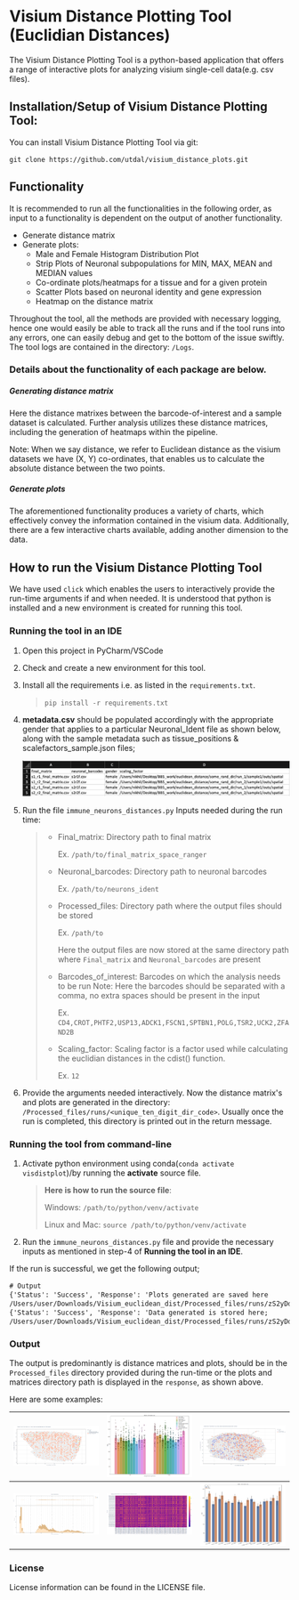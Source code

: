 # Visium Distance Plotting Tool (Euclidian Distances)

The Visium Distance Plotting Tool is a python-based application that offers a range of interactive plots for analyzing visium single-cell data(e.g. csv files).

## Installation/Setup of Visium Distance Plotting Tool:
You can install Visium Distance Plotting Tool via git:
```
git clone https://github.com/utdal/visium_distance_plots.git
```


## Functionality
It is recommended to run all the functionalities in the following order, as input to a functionality is dependent on the output of another functionality.
- Generate distance matrix
- Generate plots:
  - Male and Female Histogram Distribution Plot
  - Strip Plots of Neuronal subpopulations for MIN, MAX, MEAN and MEDIAN values
  - Co-ordinate plots/heatmaps for a tissue and for a given protein
  - Scatter Plots based on neuronal identity and gene expression
  - Heatmap on the distance matrix

Throughout the tool, all the methods are provided with necessary logging, hence one would easily be able to track all the runs and if the tool runs into any errors, one can easily debug and get to the bottom of the issue swiftly. The tool logs are contained in the directory: `/Logs`.


### Details about the functionality of each package are below.
##### Generating distance matrix
Here the distance matrixes between the barcode-of-interest and a sample dataset is calculated. Further analysis utilizes these distance matrices, including the generation of heatmaps within the pipeline.

Note: When we say distance, we refer to Euclidean distance as the visium datasets we have (X, Y) co-ordinates, that enables us to calculate the absolute distance between the two points.

##### Generate plots
The aforementioned functionality produces a variety of charts, which effectively convey the information contained in the visium data. Additionally, there are a few interactive charts available, adding another dimension to the data.

## How to run the Visium Distance Plotting Tool
We have used `click` which enables the users to interactively provide the run-time arguments if and when needed. It is understood that python is installed and a new environment is created for running this tool.


### Running the tool in an IDE
1. Open this project in PyCharm/VSCode
2. Check and create a new environment for this tool.
3. Install all the requirements i.e. as listed in the `requirements.txt`.
   > `pip install -r requirements.txt`

4. **metadata.csv** should be populated accordingly with the appropriate gender that applies to a particular Neuronal_Ident file as shown below, along with the sample metadata such as tissue_positions & scalefactors_sample.json files;

   ![metadata file](misc/metadata.png)

5. Run the file `immune_neurons_distances.py`
   Inputs needed during the run time:
   > - Final_matrix: Directory path to final matrix
   > 
   >   Ex. `/path/to/final_matrix_space_ranger`
   > - Neuronal_barcodes: Directory path to neuronal barcodes
   > 
   >   Ex. `/path/to/neurons_ident`
   > - Processed_files: Directory path where the output files should be stored
   > 
   >   Ex. `/path/to`
   >
   >   Here the output files are now stored at the same directory path where `Final_matrix` and `Neuronal_barcodes` are present 
   > - Barcodes_of_interest: Barcodes on which the analysis needs to be run
   >   Note: Here the barcodes should be separated with a comma, no extra spaces should be present in the input
   > 
   >   Ex. `CD4,CROT,PHTF2,USP13,ADCK1,FSCN1,SPTBN1,POLG,TSR2,UCK2,ZFAND2B`
   > - Scaling_factor: Scaling factor is a factor used while calculating the euclidian distances in the cdist() function.
   > 
   >   Ex. `12`
6. Provide the arguments needed interactively. Now the distance matrix's and plots are generated in the directory: `/Processed_files/runs/<unique_ten_digit_dir_code>`. Usually once the run is completed, this directory is printed out in the return message.

### Running the tool from command-line
1. Activate python environment using conda(`conda activate visdistplot`)/by running the **activate** source file.
    > **Here is how to run the source file**:
    >
    > Windows: `/path/to/python/venv/activate`
    >
    > Linux and Mac: `source /path/to/python/venv/activate`

2. Run the `immune_neurons_distances.py` file and provide the necessary inputs as mentioned in step-4 of **Running the tool in an IDE**.

If the run is successful, we get the following output;
```
# Output
{'Status': 'Success', 'Response': 'Plots generated are saved here /Users/user/Downloads/Visium_euclidean_dist/Processed_files/runs/zS2yDdHswx/Plots.'}
{'Status': 'Success', 'Response': 'Data generated is stored here; /Users/user/Downloads/Visium_euclidean_dist/Processed_files/runs/zS2yDdHswx'}
```

### Output
The output is predominantly is distance matrices and plots, should be in the `Processed_files` directory provided during 
the run-time or the plots and matrices directory path is displayed in the `response`, as shown above.

Here are some examples:

| ![Plot 1](misc/barcode_indentity_and_neur_identity.PNG) | ![Plot 2](misc/strip_plot.PNG) | ![Plot 3](misc/barcode_indeity.PNG) |
| --- |--------------------------------| --- |
| ![Plot 4](misc/male_vs_female_histogram.PNG) | ![Plot 5](misc/heatmap.PNG)    | ![Plot 6](misc/mean_bar_plot.PNG) |


### License
License information can be found in the LICENSE file.
